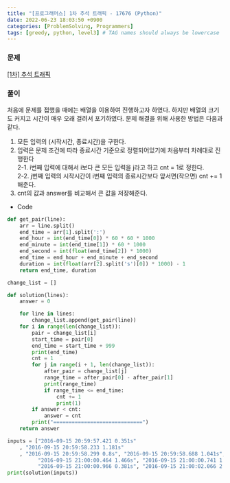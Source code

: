 ```yaml
---
title: "[프로그래머스] 1차 추석 트래픽 - 17676 (Python)"
date: 2022-06-23 18:03:50 +0900
categories: [ProblemSolving, Programmers]
tags: [greedy, python, level3] # TAG names should always be lowercase
---
```


### 문제

[[1차] 추석 트래픽](https://programmers.co.kr/learn/courses/30/lessons/17676)

### 풀이

처음에 문제를 접했을 때에는 배열을 이용하여 진행하고자 하였다.
하지만 배열의 크기도 커지고 시간이 매우 오래 걸려서 포기하였다.
문제 해결을 위해 사용한 방법은 다음과 같다.

1.  모든 입력의 (시작시간, 종료시간)을 구한다.
2.  입력은 문제 조건에 따라 종료시간 기준으로 정렬되어있기에 처음부터 차례대로 진행한다  
    2-1. i번째 입력에 대해서 i보다 큰 모든 입력을 j라고 하고 cnt = 1로 정한다.  
    2-2. j번째 입력의 시작시간이 i번째 입력의 종료시간보다 앞서면(작으면) cnt += 1해준다.
3.  cnt의 값과 answer를 비교해서 큰 값을 저장해준다.

- Code

```python
def get_pair(line):
    arr = line.split()
    end_time = arr[1].split(':')
    end_hour = int(end_time[0]) * 60 * 60 * 1000
    end_minute = int(end_time[1]) * 60 * 1000
    end_second = int(float(end_time[2]) * 1000)
    end_time = end_hour + end_minute + end_second
    duration = int(float(arr[2].split('s')[0]) * 1000) - 1
    return end_time, duration

change_list = []

def solution(lines):
    answer = 0

    for line in lines:
        change_list.append(get_pair(line))
    for i in range(len(change_list)):
        pair = change_list[i]
        start_time = pair[0]
        end_time = start_time + 999
        print(end_time)
        cnt = 1
        for j in range(i + 1, len(change_list)):
            after_pair = change_list[j]
            range_time = after_pair[0] - after_pair[1]
            print(range_time)
            if range_time <= end_time:
                cnt += 1
                print(1)
        if answer < cnt:
            answer = cnt
        print("=============================")
    return answer

inputs = ["2016-09-15 20:59:57.421 0.351s"
    , "2016-09-15 20:59:58.233 1.181s"
    , "2016-09-15 20:59:58.299 0.8s", "2016-09-15 20:59:58.688 1.041s", "2016-09-15 20:59:59.591 1.412s",
          "2016-09-15 21:00:00.464 1.466s", "2016-09-15 21:00:00.741 1.581s", "2016-09-15 21:00:00.748 2.31s",
          "2016-09-15 21:00:00.966 0.381s", "2016-09-15 21:00:02.066 2.62s"]
print(solution(inputs))

```
